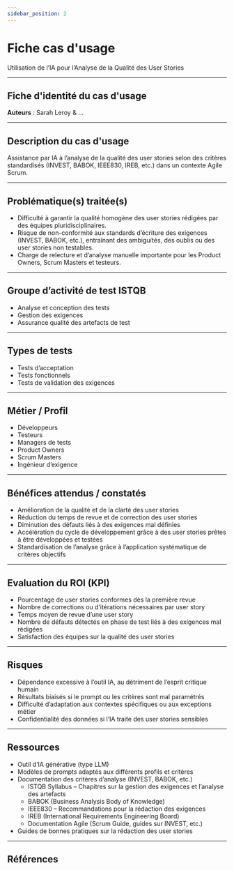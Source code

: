 ```yaml
---
sidebar_position: 2
---
```


# Fiche cas d'usage
Utilisation de l’IA pour l’Analyse de la Qualité des User Stories

---
## Fiche d'identité du cas d'usage
**Auteurs** : Sarah Leroy & ...

---
## Description du cas d'usage
Assistance par IA à l’analyse de la qualité des user stories selon des critères standardisés (INVEST, BABOK, IEEE830, IREB, etc.) dans un contexte Agile Scrum.

---
## Problématique(s) traitée(s) 
- Difficulté à garantir la qualité homogène des user stories rédigées par des équipes pluridisciplinaires.
- Risque de non-conformité aux standards d’écriture des exigences (INVEST, BABOK, etc.), entraînant des ambiguïtés, des oublis ou des user stories non testables.
- Charge de relecture et d’analyse manuelle importante pour les Product Owners, Scrum Masters et testeurs.

---
## Groupe d’activité de test ISTQB
- Analyse et conception des tests
- Gestion des exigences
- Assurance qualité des artefacts de test

---
## Types de tests
- Tests d’acceptation
- Tests fonctionnels
- Tests de validation des exigences

---
## Métier / Profil
- Développeurs
- Testeurs
- Managers de tests
- Product Owners
- Scrum Masters
- Ingénieur d’exigence

---
## Bénéfices attendus / constatés 
- Amélioration de la qualité et de la clarté des user stories
- Réduction du temps de revue et de correction des user stories
- Diminution des défauts liés à des exigences mal définies
- Accélération du cycle de développement grâce à des user stories prêtes à être développées et testées
- Standardisation de l’analyse grâce à l’application systématique de critères objectifs

---
## Evaluation du ROI (KPI) 
- Pourcentage de user stories conformes dès la première revue
- Nombre de corrections ou d’itérations nécessaires par user story
- Temps moyen de revue d’une user story
- Nombre de défauts détectés en phase de test liés à des exigences mal rédigées
- Satisfaction des équipes sur la qualité des user stories

---
## Risques
- Dépendance excessive à l’outil IA, au détriment de l’esprit critique humain
- Résultats biaisés si le prompt ou les critères sont mal paramétrés
- Difficulté d’adaptation aux contextes spécifiques ou aux exceptions métier
- Confidentialité des données si l’IA traite des user stories sensibles

---
## Ressources 
- Outil d’IA générative (type LLM)
- Modèles de prompts adaptés aux différents profils et critères
- Documentation des critères d’analyse (INVEST, BABOK, etc.)
  - ISTQB Syllabus – Chapitres sur la gestion des exigences et l’analyse des artefacts
  - BABOK (Business Analysis Body of Knowledge)
  - IEEE830 – Recommandations pour la rédaction des exigences
  - IREB (International Requirements Engineering Board)
  - Documentation Agile (Scrum Guide, guides sur INVEST, etc.)
- Guides de bonnes pratiques sur la rédaction des user stories

---
## Références

